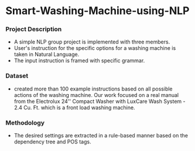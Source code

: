 # Smart-Washing-Machine-using-NLP

### Project Description
- A simple NLP group project is implemented with three members. 
- User's instruction for the specific options for a washing machine is taken in Natural Language. 
- The input instruction is framed with specific grammar. 

### Dataset
- created more than 100 example instructions based on all possible actions of the washing machine. Our work focused on a real manual from the Electrolux 24'' Compact Washer with LuxCare Wash System - 2.4 Cu. Ft. which is a front load washing machine. 

### Methodology
- The desired settings are extracted in a rule-based manner based on the dependency tree and POS tags. 
